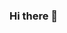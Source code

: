 ### Hi there 👋

<!--
**LinAiTing/LinAiTing** is a ✨ _special_ ✨ repository because its `README.md` (this file) appears on your GitHub profile.

Here are some ideas to get you started:

- 🔭 I’m currently a student.
- 🌱 I’m currently learning Management of Information System
...>
